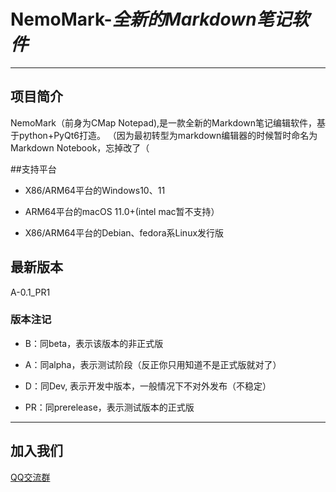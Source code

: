 # NemoMark-*全新的Markdown笔记软件*

---

## 项目简介

NemoMark（前身为CMap Notepad),是一款全新的Markdown笔记编辑软件，基于python+PyQt6打造。
（因为最初转型为markdown编辑器的时候暂时命名为Markdown Notebook，忘掉改了（

##支持平台

- X86/ARM64平台的Windows10、11

- ARM64平台的macOS 11.0+(intel mac暂不支持）

- X86/ARM64平台的Debian、fedora系Linux发行版



## 最新版本

A-0.1_PR1

### 版本注记

- B：同beta，表示该版本的非正式版

- A：同alpha，表示测试阶段（反正你只用知道不是正式版就对了）

- D：同Dev,  表示开发中版本，一般情况下不对外发布（不稳定）

- PR：同prerelease，表示测试版本的正式版

---

## 加入我们

[QQ交流群](https://qm.qq.com/q/ALNqK6oRoW)
